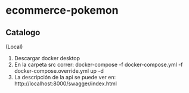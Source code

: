 # ecommerce-pokemon

## Catalogo

(Local)

1. Descargar docker desktop
2. En la carpeta src correr: docker-compose -f docker-compose.yml -f docker-compose.override.yml up -d
3. La descripción de la api se puede ver en: http://localhost:8000/swagger/index.html
